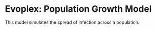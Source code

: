 # Evoplex: Population Growth Model
This model simulates the spread of infection across a population.
